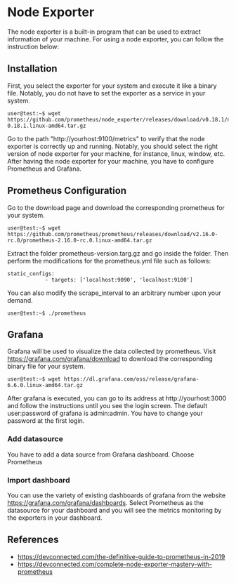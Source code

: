 # Node Exporter
The node exporter is a built-in program that can be used to extract information of your machine. For using a node exporter, you can follow the instruction below:

## Installation
First, you select the exporter for your system and execute it like a binary file.
Notably, you do not have to set the exporter as a service in your system.

```console
user@test:~$ wget https://github.com/prometheus/node_exporter/releases/download/v0.18.1/node_exporter-0.18.1.linux-amd64.tar.gz

```

Go to the path "http://yourhost:9100/metrics" to verify that the node exporter is correctly up and running. Notably, you should select the right version of node exporter for your machine, for instance, linux, window, etc. After having the node exporter for your machine, you have to configure Prometheus and Grafana.


## Prometheus Configuration
Go to the download page and download the corresponding prometheus for your system.

```console
user@test:~$ wget https://github.com/prometheus/prometheus/releases/download/v2.16.0-rc.0/prometheus-2.16.0-rc.0.linux-amd64.tar.gz

```
Extract the folder prometheus-version.targ.gz and go inside the folder. Then perform the modifications for the prometheus.yml file such as follows:
```properties
static_configs:
            - targets: ['localhost:9090', 'localhost:9100']
```
You can also modify the scrape_interval to an arbitrary number upon your demand.

```console
user@test:~$ ./prometheus

```

## Grafana
Grafana will be used to visualize the data collected by prometheus. Visit https://grafana.com/grafana/download to download the corresponding binary file for your system.

```console
user@test:~$ wget https://dl.grafana.com/oss/release/grafana-6.6.0.linux-amd64.tar.gz

```
After grafana is executed, you can go to its address at http://yourhost:3000 and follow the instructions until you see the login screen. The default user:password of grafana is admin:admin. You have to change your password at the first login.

### Add datasource
You have to add a data source from Grafana dashboard. Choose Prometheus

### Import dashboard
You can use the variety of existing dashboards of grafana from the website https://grafana.com/grafana/dashboards. Select Prometheus as the datasource for your dashboard and you will see the metrics monitoring by the exporters in your dashboard.

## References

* https://devconnected.com/the-definitive-guide-to-prometheus-in-2019
* https://devconnected.com/complete-node-exporter-mastery-with-prometheus
